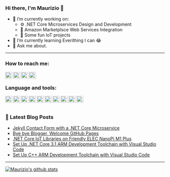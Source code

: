 ### Hi there, I'm Maurizio 👋

- 🔭 I’m currently working on:
  - ⚙️ .NET Core Microservices Design and Development
  - 🛒 Amazon Marketplsce Web Services Integration
  - 🚀 Some fun IoT projects
- 🌱 I’m currently learning Everithing I can 😂
- 💬 Ask me about.

---

### How to reach me:

[<img align="left" alt="maurizioattanasi | GMail" width="22px" src="https://cdn.jsdelivr.net/npm/simple-icons@3/icons/gmail.svg" />][gmail]
[<img align="left" alt="maurizioattanasi | LinkedIn" width="22px" src="https://cdn.jsdelivr.net/npm/simple-icons@3/icons/linkedin.svg" />][linkedin]
[<img align="left" alt="maurizioattanasi | Twitter" width="22px" src="https://cdn.jsdelivr.net/npm/simple-icons@3/icons/blogger.svg" />][blogger]
[<img align="left" alt="maurizioattanasi | Twitter" width="22px" src="https://cdn.jsdelivr.net/npm/simple-icons@3/icons/twitter.svg" />][twitter]

<br />

### Language and tools:

[<img align="left" alt="maurizioattanasi | Visual Studio Code" width="22px" src="https://cdnjs.cloudflare.com/ajax/libs/simple-icons/3.4.0/visualstudiocode.svg" />][blogger]
[<img align="left" alt="maurizioattanasi | Visual Studio" width="22px" src="https://cdnjs.cloudflare.com/ajax/libs/simple-icons/3.4.0/visualstudio.svg" />][blogger]
[<img align="left" alt="maurizioattanasi | C++" width="22px" src="https://cdnjs.cloudflare.com/ajax/libs/simple-icons/3.4.0/cplusplus.svg" />][blogger]
[<img align="left" alt="maurizioattanasi | C#" width="22px" src="https://cdnjs.cloudflare.com/ajax/libs/simple-icons/3.4.0/csharp.svg" />][blogger]
[<img align="left" alt="maurizioattanasi | git" width="22px" src="https://cdnjs.cloudflare.com/ajax/libs/simple-icons/3.4.0/git.svg" />][blogger]
[<img align="left" alt="maurizioattanasi | GitHub" width="22px" src="https://cdnjs.cloudflare.com/ajax/libs/simple-icons/3.4.0/github.svg" />][blogger]
[<img align="left" alt="maurizioattanasi | Azure DevOps" width="22px" src="https://cdnjs.cloudflare.com/ajax/libs/simple-icons/3.4.0/azuredevops.svg" />][blogger]
[<img align="left" alt="maurizioattanasi | Azure Pipelines" width="22px" src="https://cdnjs.cloudflare.com/ajax/libs/simple-icons/3.4.0/azurepipelines.svg" />][blogger]
[<img align="left" alt="maurizioattanasi | Microsoft SQL Server" width="22px" src="https://cdnjs.cloudflare.com/ajax/libs/simple-icons/3.4.0/microsoftsqlserver.svg" />][blogger]
[<img align="left" alt="maurizioattanasi | Terminal" width="22px" src="https://cdnjs.cloudflare.com/ajax/libs/open-iconic/1.1.1/png/terminal-2x.png" />][blogger]
  
<br />
<br />

### 📒 Latest Blog Posts

<!-- BLOG-POST-LIST:START -->
- [Jekyll Contact Form with a .NET Core Microservice](http://maurizioattanasi.it/2020/11/13/jekyll-contact-form-with-dot-net-core-microservice.html)
- [Bye bye Blogger, Welcome GitHub Pages](http://maurizioattanasi.it/2020/09/30/bye-bye-blogger-welcome-github-pages.html)
- [.NET Core IoT Libraries on Friendly ELEC NanoPi M1 Plus](http://maurizioattanasi.it/2020/04/14/net-core-iot-libraries-on-friendly-elec.html)
- [Set Up .NET Core 3.1 ARM Development Toolchain with Visual Studio Code](http://maurizioattanasi.it/2020/04/05/set-up-net-core-31-arm-development.html)
- [Set Up C++ ARM Development Toolchain with Visual Studio Code](http://maurizioattanasi.it/2020/03/03/set-up-c-arm-development-toolchain-with.html)
<!-- BLOG-POST-LIST:END -->

---

[![Maurizio's github stats](https://github-readme-stats.vercel.app/api?username=maurizioattanasi&show_icons=true&)](https://github.com/maurizioattanasi/github-readme-stats)


[gmail]:mailto:maurizio.attanasi@gmail.com
[linkedin]:https://www.linkedin.com/in/maurizioattanasi
[twitter]:https://twitter.com/mau970
[blogger]:https://maurizioattanasi.blogspot.com/
